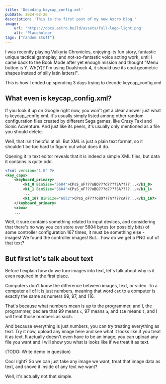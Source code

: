 ```yaml
---
title: 'Decoding keycap_config.xml'
pubDate: 2024-02-26
description: 'This is the first post of my new Astro blog.'
image:
    url: 'https://docs.astro.build/assets/full-logo-light.png'
    alt: 'Placeholder'
tags: ["random stuff"]
---
```

I was recently playing Valkyria Chronicles, enjoying its fun story, fantastic unique tactical gameplay, and not-so-fantastic voice acting work, until I came back to the Book Mode after yet enough mission and thought "Menu button is Y. Wh(Y)? I'm using Dualshock 4, it should use its cool geometric shapes instead of silly latin latters!".

This is how I ended up spending 3 days trying to decode keycap_config.xml

## What even is keycap_config.xml?

If you look it up on Google right now, you won't get a clear answer just what is keycap_config.xml. It's usually simply listed among other random configuration files created by different Sega games, like Crazy Taxi and Sonic Adventure. And just like its peers, it's usually only mentioned as a file you should delete.

Well, that isn't helpful at all. But XML is just a plain text format, so it shouldn't be too hard to figure out what does it do.

Opening it in text editor reveals that it is indeed a simple XML files, but data it contains is quite odd.

```xml
<?xml version="1.0" ?>
<key_caps>
    <keyboard_primary>
        <k1_0 BinSize="5604">CPsS_oF???oBO???d????SA????...</k1_0>
        <k1_1 BinSize="5604">CPsS_oF???oBO???d????SA????...</k1_1>
        ...
        <k1_167 BinSize="6852">CPsS_oF???oBO???h????cA??...</k1_167>
    </keyboard_primary>
    <xbox>
    ...

```

Well, it sure contains something related to input devices, and considering that there's no way you can store over 5604 bytes (or possibly bits) of some controller configuration 167 times, it must be something else - images! We found the controller images! But... how do we get a PNG ouf of that text?

## But first let's talk about text

Before I explain how do we turn images into text, let's talk about why is it even required in the first place.

Computers don't know the difference between images, text, or video. To a computer all of it is just numbers, meaning that word `cat` to a computer is exactly the same as numers 99, 97, and 116.

That's because what numbers mean is up to the programmer, and I, the programmer, declare that 99 means `c`, 97 means `a`, and `116` means `t`, and I will treat those numbers as such.

And because everything is just numbers, you can try treating everything as text. Try it now, upload any image here and see what it looks like if you treat it as text. It actually doesn't even have to be an image, you can upload any file you want and I will show you what is looks like if we treat it as text.

(TODO: Write demo in question)

Cool right? So we can just take any image we want, treat that image data as text, and shove it inside of any text we want?

Well, it's actually not that simple.
